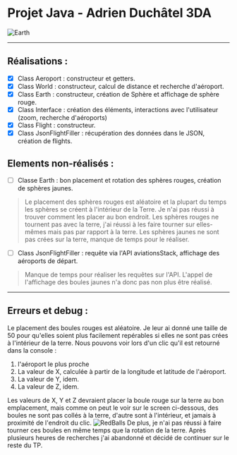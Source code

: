 # Projet Java - Adrien Duchâtel 3DA

![Earth](https://user-images.githubusercontent.com/97739867/150701543-a12090eb-45d5-4618-8c7a-9184087933b6.PNG)

----

## Réalisations : 
- [x] Class Aeroport         : constructeur et getters.
- [x] Class World            : constructeur, calcul de distance et recherche d'aéroport.
- [x] Class Earth            : constructeur, création de Sphère et affichage de sphère rouge.
- [x] Class Interface        : création des éléments, interactions avec l'utilisateur (zoom, recherche d'aéroports)
- [x] Class Flight           : constructeur.
- [x] Class JsonFlightFiller : récupération des données dans le JSON, création de flights.

## Elements non-réalisés : 
- [ ] Classe Earth           : bon placement et rotation des sphères rouges, création de sphères jaunes.
> Le placement des sphères rouges est aléatoire et la plupart du temps les sphères se créent à l'intérieur de la Terre. Je n'ai pas réussi à trouver comment les placer au bon endroit.
> Les sphères rouges ne tournent pas avec la terre, j'ai réussi à les faire tourner sur elles-mêmes mais pas par rapport à la terre.
> Les sphères jaunes ne sont pas crées sur la terre, manque de temps pour le réaliser.
- [ ] Class JsonFlightFiller : requête via l'API aviationsStack, affichage des aéroports de départ.
> Manque de temps pour réaliser les requêtes sur l'API.
> L'appel de l'affichage des boules jaunes n'a donc pas non plus être réalisé.

----

## Erreurs et debug : 
Le placement des boules rouges est aléatoire. Je leur ai donné une taille de 50 pour qu'elles soient plus facilement repérables si elles ne sont pas crées à l'intérieur de la terre.
Nous pouvons voir lors d'un clic qu'il est retourné dans la console :
 1. l'aéroport le plus proche
 2. La valeur de X, calculée à partir de la longitude et latitude de l'aéroport.
 3. La valeur de Y, idem.
 4. La valeur de Z, idem.

Les valeurs de X, Y et Z devraient placer la boule rouge sur la terre au bon emplacement, mais comme on peut le voir sur le screen ci-dessous, des boules ne sont pas collés à la terre, d'autre sont à l'intérieur, et jamais à proximité de l'endroit du clic.
![RedBalls](https://user-images.githubusercontent.com/97739867/150701642-2b95dc65-7e3f-411a-a0d8-d627af885b2f.PNG)
De plus, je n'ai pas réussi à faire tourner ces boules en même temps que la rotation de la terre.
Après plusieurs heures de recherches j'ai abandonné et décidé de continuer sur le reste du TP.


